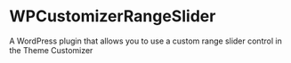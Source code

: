 # WPCustomizerRangeSlider
A WordPress plugin that allows you to use a custom range slider control in the Theme Customizer 

